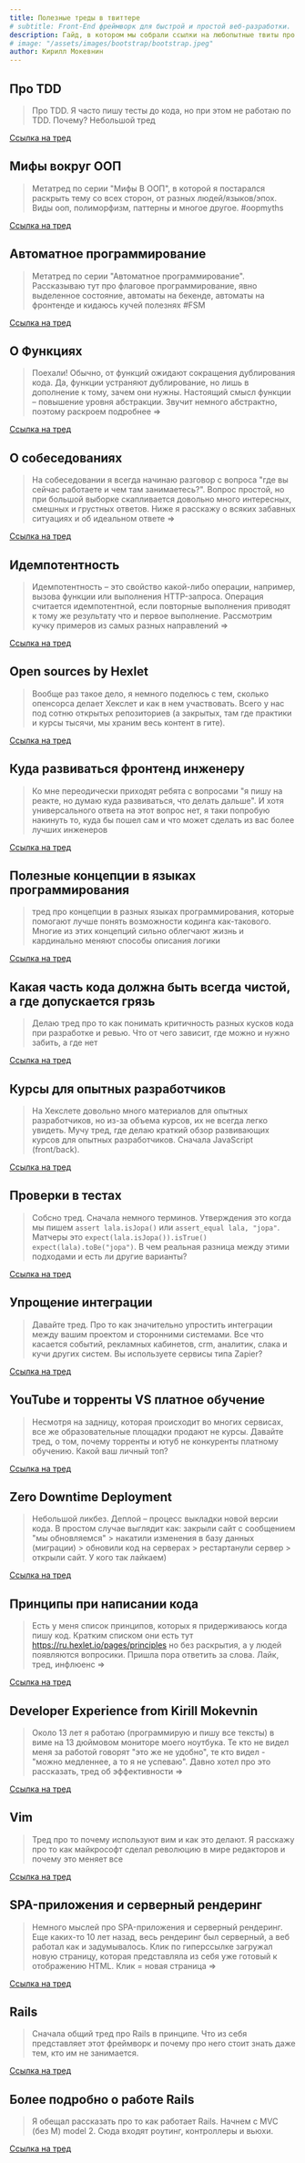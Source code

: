 ```yaml
---
title: Полезные треды в твиттере
# subtitle: Front-End фреймворк для быстрой и простой веб-разработки.
description: Гайд, в котором мы собрали ссылки на любопытные твиты про TDD, ООП, функции, идемпотентность и многое другое
# image: "/assets/images/bootstrap/bootstrap.jpeg"
author: Кирилл Мокевнин
---
```


## Про TDD

> Про TDD. Я часто пишу тесты до кода, но при этом не работаю по TDD. Почему? Небольшой тред

[Ссылка на тред](https://twitter.com/mokevnin/status/1353796108594671617)

## Мифы вокруг ООП

> Метатред по серии "Мифы В ООП", в которой я постарался раскрыть тему со всех сторон, от разных людей/языков/эпох. Виды ооп, полиморфизм, паттерны и многое другое. #oopmyths

[Ссылка на тред](https://twitter.com/mokevnin/status/1376234798465871874)

## Автоматное программирование

> Метатред по серии "Автоматное программирование". Рассказываю тут про флаговое программирование, явно выделенное состояние, автоматы на бекенде, автоматы на фронтенде и кидаюсь кучей полезнях #FSM

[Ссылка на тред](https://twitter.com/mokevnin/status/1392160550113660935)

## О Функциях

> Поехали! Обычно, от функций ожидают сокращения дублирования кода. Да, функции устраняют дублирование, но лишь в дополнение к тому, зачем они нужны. Настоящий смысл функции – повышение уровня абстракции. Звучит немного абстрактно, поэтому раскроем подробнее =>

[Ссылка на тред](https://twitter.com/mokevnin/status/1396824737540722688)

## О собеседованиях

> На собеседовании я всегда начинаю разговор с вопроса "где вы сейчас работаете и чем там занимаетесь?". Вопрос простой, но при большой выборке скапливается довольно много интересных, смешных и грустных ответов. Ниже я расскажу о всяких забавных ситуациях и об идеальном ответе =>

[Ссылка на тред](https://twitter.com/mokevnin/status/1412676637779533825?s=20)

## Идемпотентность

> Идемпотентность – это свойство какой-либо операции, например, вызова функции или выполнения HTTP-запроса. Операция считается идемпотентной, если повторные выполнения приводят к тому же результату что и первое выполнение. Рассмотрим кучку примеров из самых разных направлений =>

[Ссылка на тред](https://twitter.com/mokevnin/status/1417041597041086465)

## Open sources by Hexlet

>Вообще раз такое дело, я немного поделюсь с тем, сколько опенсорса делает Хекслет и как в нем участвовать. Всего у нас под сотню открытых репозиториев (а закрытых, там где практики и курсы тысячи, мы храним весь контент в гите).

[Ссылка на тред](https://twitter.com/mokevnin/status/1422564895720148995?s=20)

## Куда развиваться фронтенд инженеру

> Ко мне переодически приходят ребята с вопросами "я пишу на реакте, но думаю куда развиваться, что делать дальше". И хотя универсального ответа на этот вопрос нет, я таки попробую накинуть то, куда бы пошел сам и что может сделать из вас более лучших инженеров

[Ссылка на тред](https://twitter.com/mokevnin/status/1427304920466825216)

## Полезные концепции в языках программирования

> тред про концепции в разных языках программирования, которые помогают лучше понять возможности кодинга как-такового. Многие из этих концепций сильно облегчают жизнь и кардинально меняют способы описания логики

[Ссылка на тред](https://twitter.com/mokevnin/status/1429535061838372873)

## Какая часть кода должна быть всегда чистой, а где допускается грязь

> Делаю тред про то как понимать критичность разных кусков кода при разработке и ревью. Что от чего зависит, где можно и нужно забить, а где нет

[Ссылка на тред](https://twitter.com/mokevnin/status/1433474955036012547)

## Курсы для опытных разработчиков

> На Хекслете довольно много материалов для опытных разработчиков, но из-за объема курсов, их не всегда легко увидеть. Мучу тред, где делаю краткий обзор развивающих курсов для опытных разработчиков. Сначала JavaScript (front/back).

[Ссылка на тред](https://twitter.com/mokevnin/status/1457754330157785094?s=20)

## Проверки в тестах

> Собсно тред. Сначала немного терминов. Утверждения это когда мы пишем `assert lala.isJopa()` или `assert_equal lala, "jopa"`. Матчеры это `expect(lala.isJopa()).isTrue()` `expect(lala).toBe("jopa")`. В чем реальная разница между этими подходами и есть ли другие варианты?

[Ссылка на тред](https://twitter.com/mokevnin/status/1458957988140625920?s=20)

## Упрощение интеграции

> Давайте тред. Про то как значительно упростить интеграции между вашим проектом и сторонними системами. Все что касается событий, рекламных кабинетов, crm, аналитик, слака и кучи других систем. Вы используете сервисы типа Zapier?

[Ссылка на тред](https://twitter.com/mokevnin/status/1479513710565761029?s=20)

## YouTube и торренты VS платное обучение

> Несмотря на задницу, которая происходит во многих сервисах, все же образовательные площадки продают не курсы. Давайте тред, о том, почему торренты и ютуб не конкуренты платному обучению. Какой ваш личный топ?

[Ссылка на тред](https://twitter.com/mokevnin/status/1482759916318253057?s=20)

## Zero Downtime Deployment

> Небольшой ликбез. Деплой – процесс выкладки новой версии кода. В простом случае выглядит как: закрыли сайт с сообщением "мы обновляемся" > накатили изменения в базу данных (миграции) > обновили код на серверах > рестартанули сервер > открыли сайт. У кого так лайкаем)

[Ссылка на тред](https://twitter.com/mokevnin/status/1491429628854272002)

## Принципы при написании кода

> Есть у меня список принципов, которых я придерживаюсь когда пишу код. Кратким списком они есть тут https://ru.hexlet.io/pages/principles но без раскрытия, а у людей появляются вопросики. Пришла пора ответить за слова. Лайк, тред, инфлюенс =>

[Ссылка на тред](https://twitter.com/mokevnin/status/1550195933949878278?s=20)

## Developer Experience from Kirill Mokevnin

> Около 13 лет я работаю (программирую и пишу все тексты) в виме на 13 дюймовом мониторе моего ноутбука. Те кто не видел меня за работой говорят "это же не удобно", те кто видел - "можно медленнее, а то я не успеваю". Давно хотел про это рассказать, тред об эффективности =>

[Ссылка на тред](https://twitter.com/mokevnin/status/1566110250348023814)

## Vim

> Тред про то почему используют вим и как это делают. Я расскажу про то как майкрософт сделал революцию в мире редакторов и почему это меняет все

[Ссылка на тред](https://twitter.com/mokevnin/status/1567594899859546115)

## SPA-приложения и серверный рендеринг

> Немного мыслей про SPA-приложения и серверный рендеринг. Еще каких-то 10 лет назад, весь рендеринг был серверный, а веб работал как и задумывалось. Клик по гиперссылке загружал новую страницу, которая представляла из себя уже готовый к отображению HTML. Клик = новая страница =>

[Ссылка на тред](https://twitter.com/mokevnin/status/1610322396166164483?s=20)

## Rails

> Сначала общий тред про Rails в принципе. Что из себя представляет этот фреймворк и почему про него стоит знать даже тем, кто им не занимается.

[Ссылка на тред](https://twitter.com/mokevnin/status/1614311023829213184?s=20)

## Более подробно о работе Rails

> Я обещал рассказать про то как работает Rails. Начнем с MVC (без M) model 2. Сюда входят роутинг, контроллеры и вьюхи.

[Ссылка на тред](https://twitter.com/mokevnin/status/1633502107264327682?s=20)
